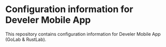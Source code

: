 # Configuration information for Develer Mobile App

This repository contains configuration information for Develer Mobile App (GoLab & RustLab).
